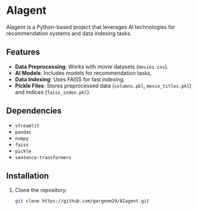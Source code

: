 # AIagent

AIagent is a Python-based project that leverages AI technologies for recommendation systems and data indexing tasks.

## Features

- **Data Preprocessing**: Works with movie datasets (`movies.csv`).
- **AI Models**: Includes models for recommendation tasks.
- **Data Indexing**: Uses FAISS for fast indexing.
- **Pickle Files**: Stores preprocessed data (`columns.pkl`, `movie_titles.pkl`) and indices (`faiss_index.pkl`).

## Dependencies

- `streamlit`
- `pandas`
- `numpy`
- `faiss`
- `pickle`
- `sentence-transformers`

## Installation

1. Clone the repository:
   ```bash
   git clone https://github.com/gargeem29/AIagent.git
